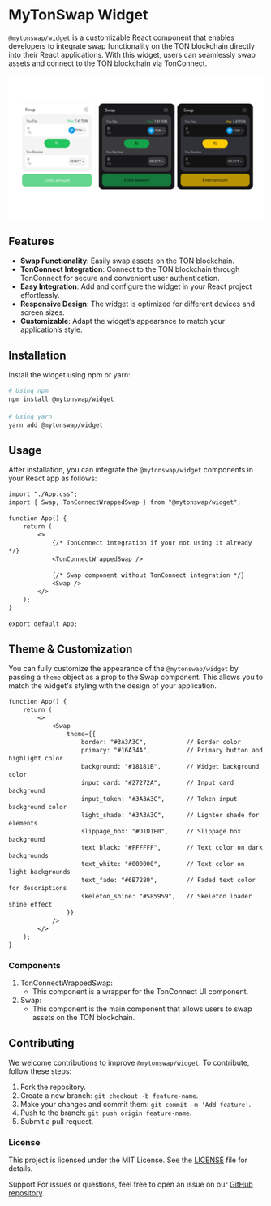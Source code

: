 # MyTonSwap Widget

`@mytonswap/widget` is a customizable React component that enables developers to integrate swap functionality on the TON blockchain directly into their React applications. With this widget, users can seamlessly swap assets and connect to the TON blockchain via TonConnect.


![Preview](./assets/image.png)

## Features

- **Swap Functionality**: Easily swap assets on the TON blockchain.
- **TonConnect Integration**: Connect to the TON blockchain through TonConnect for secure and convenient user authentication.
- **Easy Integration**: Add and configure the widget in your React project effortlessly.
- **Responsive Design**: The widget is optimized for different devices and screen sizes.
- **Customizable**: Adapt the widget’s appearance to match your application’s style.

## Installation

Install the widget using npm or yarn:

```bash
# Using npm
npm install @mytonswap/widget

# Using yarn
yarn add @mytonswap/widget
```
## Usage

After installation, you can integrate the `@mytonswap/widget` components in your React app as follows:

```tsx
import "./App.css";
import { Swap, TonConnectWrappedSwap } from "@mytonswap/widget";

function App() {
    return (
        <>
            {/* TonConnect integration if your not using it already */}
            <TonConnectWrappedSwap />
            
            {/* Swap component without TonConnect integration */}
            <Swap />
        </>
    );
}

export default App;
```

## Theme & Customization
You can fully customize the appearance of the `@mytonswap/widget` by passing a `theme` object as a prop to the Swap component. This allows you to match the widget's styling with the design of your application.
```tsx
function App() {
    return (
        <>
            <Swap
                theme={{
                    border: "#3A3A3C",           // Border color
                    primary: "#16A34A",          // Primary button and highlight color
                    background: "#18181B",       // Widget background color
                    input_card: "#27272A",       // Input card background
                    input_token: "#3A3A3C",      // Token input background color
                    light_shade: "#3A3A3C",      // Lighter shade for elements
                    slippage_box: "#D1D1E0",     // Slippage box background
                    text_black: "#FFFFFF",       // Text color on dark backgrounds
                    text_white: "#000000",       // Text color on light backgrounds
                    text_fade: "#6B7280",        // Faded text color for descriptions
                    skeleton_shine: "#585959",   // Skeleton loader shine effect
                }}
            />
        </>
    );
}
```


### Components
1. TonConnectWrappedSwap:
    - This component is a wrapper for the TonConnect UI component.
2. Swap:
   - This component is the main component that allows users to swap assets on the TON blockchain.


## Contributing

We welcome contributions to improve `@mytonswap/widget`. To contribute, follow these steps:

1. Fork the repository.
2. Create a new branch: `git checkout -b feature-name`.
3. Make your changes and commit them: `git commit -m 'Add feature'`.
4. Push to the branch: `git push origin feature-name`.
5. Submit a pull request.

### License
This project is licensed under the MIT License. See the [LICENSE](LICENSE) file for details.

Support
For issues or questions, feel free to open an issue on our [GitHub repository](https://github.com/mytonswap/widget/issues).